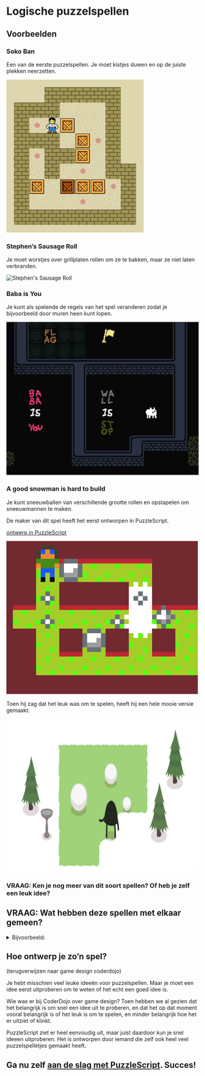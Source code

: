 # Logische puzzelspellen

## Voorbeelden

### Soko Ban

Een van de eerste puzzelspellen. Je moet kistjes duwen en op de juiste plekken neerzetten.

<img src="images/Sokoban_ani.gif" alt="Sokoban" height="400" />

### Stephen’s Sausage Roll
Je moet worstjes over grillplaten rollen om ze te bakken, maar ze niet laten verbranden.

<img alt="Stephen's Sausage Roll" src="images/stephens-sausage-roll.gif" height="400" />

### Baba is You
Je kunt als spelende de regels van het spel veranderen zodat je bijvoorbeeld door muren heen kunt lopen.

<img alt="Baba is You" src="images/Baba_is_you_gameplay.gif" height="400" />

### A good snowman is hard to build
Je kunt sneeuwballen van verschillende grootte rollen en opstapelen om sneeuwmannen te maken.

De maker van dit spel heeft het eerst ontworpen in PuzzleScript.

<a href='https://www.puzzlescript.net/play.html?p=2cdfc7d5c5b0fa557745' target='_blank'>ontwerp in PuzzleScript</a>

<img alt="Snowman PuzzleScript" src="images/snowman-ps.png" height="400" />

Toen hij zag dat het leuk was om te spelen, heeft hij een hele mooie versie gemaakt:

<img alt="A good snowman is hard to build" src="images/AGoodSnowman_Animated_Demo.gif" height="400">

### VRAAG: Ken je nog meer van dit soort spellen? Of heb je zelf een leuk idee?

## VRAAG: Wat hebben deze spellen met elkaar gemeen?

<details>
<summary>Bijvoorbeeld:</summary>
<ul>
<li>Je moet logisch nadenken om een puzzel op te lossen</li>
<li>Het speelveld bestaat uit vakjes</li>
<li>Er zijn muren en voorwerpen die kunnen bewegen, zoals kistjes, sneeuwballen of worstjes</li>
<li>Je bestuurt meestal 1 figuurtje</li>
<li>Je ziet het meestal van bovenaf (maar opzij kan ook)</li>
<li>Graphics zijn meestal vrij eenvoudig; daar draait het niet om</li>
<li>...</li>
</ul>
</details>

## Hoe ontwerp je zo’n spel?

(terugverwijzen naar game design coderdojo)

Je hebt misschien veel leuke ideeën voor puzzelspellen. Maar je moet een idee eerst uitproberen om te weten of het echt een goed idee is.

Wie was er bij CoderDojo over game design? Toen hebben we al gezien dat het belangrijk is om snel een idee uit te proberen, en dat het op dat moment vooral belangrijk is of het leuk is om te spelen, en minder belangrijk hoe het er uitziet of klinkt.

PuzzleScript ziet er heel eenvoudig uit, maar juist daardoor kun je snel ideeen uitproberen. Het is ontworpen door iemand die zelf ook heel veel puzzelspelletjes gemaakt heeft.


## Ga nu zelf [aan de slag met PuzzleScript](1-aan-de-slag-met-puzzlescript.md). Succes!
